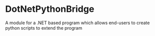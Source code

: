 # DotNetPythonBridge
A module for a .NET based program which allows end-users to create python scripts to extend the program
